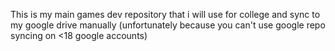 This is my main games dev repository that i will use for college and sync to my google drive manually (unfortunately because you can't use google repo syncing on <18 google accounts)
